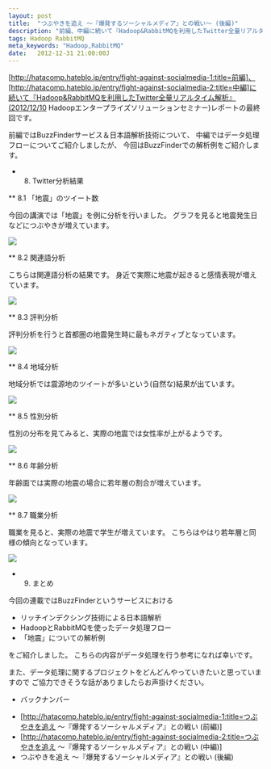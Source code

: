 ```yaml
---
layout: post
title:  "つぶやきを追え ～『爆発するソーシャルメディア』との戦い～ (後編)"
description: "前編、中編に続いて『Hadoop&RabbitMQを利用したTwitter全量リアルタイム解析』(2012/12/10 Hadoopエンタープライズソリューションセミナー)レポートの最終回です。"
tags: Hadoop RabbitMQ
meta_keywords: "Hadoop,RabbitMQ"
date:   2012-12-31 21:00:00J
---
```


[http://hatacomp.hateblo.jp/entry/fight-against-socialmedia-1:title=前編]、[http://hatacomp.hateblo.jp/entry/fight-against-socialmedia-2:title=中編]に続いて『Hadoop&RabbitMQを利用したTwitter全量リアルタイム解析』(2012/12/10 Hadoopエンタープライズソリューションセミナー)レポートの最終回です。

前編ではBuzzFinderサービス＆日本語解析技術について、
中編ではデータ処理フローについてご紹介しましたが、
今回はBuzzFinderでの解析例をご紹介します。

* 8. Twitter分析結果

** 8.1 「地震」のツイート数

今回の講演では「地震」を例に分析を行いました。
グラフを見ると地震発生日などにつぶやきが増えています。

<span itemtype="http://schema.org/Photograph" itemscope="itemscope"><img class="magnifiable" src="https://lh4.googleusercontent.com/-zjP5IXAORkc/UNUuZol8HvI/AAAAAAAAASY/E1aPp161-yo/slide-26.png" itemprop="image"></span>

** 8.2 関連語分析

こちらは関連語分析の結果です。
身近で実際に地震が起きると感情表現が増えています。

<span itemtype="http://schema.org/Photograph" itemscope="itemscope"><img class="magnifiable" src="https://lh4.googleusercontent.com/-VO5xSz1AGE0/UNUuZ7M7NJI/AAAAAAAAASQ/N4-RK7-RCo0/slide-27.png" itemprop="image"></span>

** 8.3 評判分析

評判分析を行うと首都圏の地震発生時に最もネガティブとなっています。

<span itemtype="http://schema.org/Photograph" itemscope="itemscope"><img class="magnifiable" src="https://lh6.googleusercontent.com/-NIFeoP4EMWE/UNUuahHKgmI/AAAAAAAAASc/W_7JV8YnA9U/slide-28.png" itemprop="image"></span>

** 8.4 地域分析

地域分析では震源地のツイートが多いという(自然な)結果が出ています。

<span itemtype="http://schema.org/Photograph" itemscope="itemscope"><img class="magnifiable" src="https://lh5.googleusercontent.com/-NmEILflzHqo/UNUuaxko1JI/AAAAAAAAASg/yWZZzzVcL7M/slide-29.png" itemprop="image"></span>

** 8.5 性別分析

性別の分布を見てみると、実際の地震では女性率が上がるようです。

<span itemtype="http://schema.org/Photograph" itemscope="itemscope"><img class="magnifiable" src="https://lh3.googleusercontent.com/-BscOXOB3lw8/UNUubDdVBvI/AAAAAAAAASw/k991pbgM-Kw/slide-30.png" itemprop="image"></span>

** 8.6 年齢分析

年齢面では実際の地震の場合に若年層の割合が増えています。

<span itemtype="http://schema.org/Photograph" itemscope="itemscope"><img class="magnifiable" src="https://lh6.googleusercontent.com/-2kcHGX0Pi14/UNUubr4uLEI/AAAAAAAAAS0/ariFq7Fze4U/slide-31.png" itemprop="image"></span>

** 8.7 職業分析

職業を見ると、実際の地震で学生が増えています。
こちらはやはり若年層と同様の傾向となっています。

<span itemtype="http://schema.org/Photograph" itemscope="itemscope"><img class="magnifiable" src="https://lh5.googleusercontent.com/-ZT2c1IUFsR4/UNUucBbDvoI/AAAAAAAAAS8/clBIbvKJ2Wg/slide-32.png" itemprop="image"></span>

* 9. まとめ

今回の連載ではBuzzFinderというサービスにおける

- リッチインデクシング技術による日本語解析
- HadoopとRabbitMQを使ったデータ処理フロー
- 「地震」についての解析例

をご紹介しました。
こちらの内容がデータ処理を行う参考になれば幸いです。

また、データ処理に関するプロジェクトをどんどんやっていきたいと思っていますので
ご協力できそうな話がありましたらお声掛けください。

* バックナンバー
- [http://hatacomp.hateblo.jp/entry/fight-against-socialmedia-1:title=つぶやきを追え ～『爆発するソーシャルメディア』との戦い (前編)]
- [http://hatacomp.hateblo.jp/entry/fight-against-socialmedia-2:title=つぶやきを追え ～『爆発するソーシャルメディア』との戦い (中編)]
- つぶやきを追え ～『爆発するソーシャルメディア』との戦い (後編)



